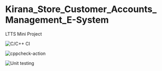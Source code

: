 # Kirana_Store_Customer_Accounts_Management_E-System
LTTS Mini Project

![C/C++ CI](https://github.com/deepaksahoocvr/104363_STEPin/workflows/C/C++%20CI/badge.svg)

![cppcheck-action](https://github.com/deepaksahoocvr/104363_STEPin/workflows/cppcheck-action/badge.svg)

![Unit testing](https://github.com/deepaksahoocvr/104363_STEPin/workflows/Unit%20testing/badge.svg)
